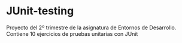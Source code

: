 # JUnit-testing
Proyecto del 2º trimestre de la asignatura de Entornos de Desarrollo. Contiene 10 ejercicios de pruebas unitarias con JUnit
